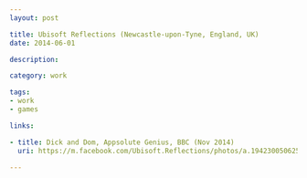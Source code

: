 ```yaml
---
layout: post

title: Ubisoft Reflections (Newcastle-upon-Tyne, England, UK)
date: 2014-06-01

description:

category: work

tags:
- work
- games

links:

- title: Dick and Dom, Appsolute Genius, BBC (Nov 2014)
  uri: https://m.facebook.com/Ubisoft.Reflections/photos/a.194230050625686/733820999999919/?type=3

---
```


